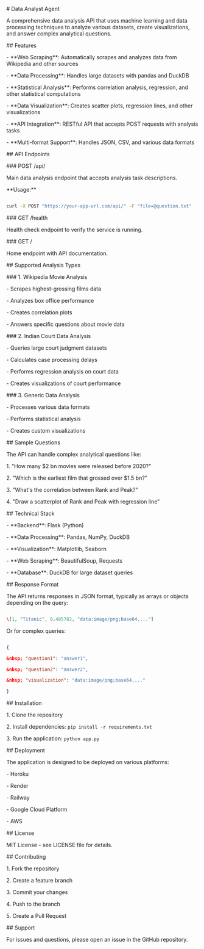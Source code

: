 \# Data Analyst Agent



A comprehensive data analysis API that uses machine learning and data processing techniques to analyze various datasets, create visualizations, and answer complex analytical questions.



\## Features



\- \*\*Web Scraping\*\*: Automatically scrapes and analyzes data from Wikipedia and other sources

\- \*\*Data Processing\*\*: Handles large datasets with pandas and DuckDB

\- \*\*Statistical Analysis\*\*: Performs correlation analysis, regression, and other statistical computations

\- \*\*Data Visualization\*\*: Creates scatter plots, regression lines, and other visualizations

\- \*\*API Integration\*\*: RESTful API that accepts POST requests with analysis tasks

\- \*\*Multi-format Support\*\*: Handles JSON, CSV, and various data formats



\## API Endpoints



\### POST /api/

Main data analysis endpoint that accepts analysis task descriptions.



\*\*Usage:\*\*

```bash

curl -X POST "https://your-app-url.com/api/" -F "file=@question.txt"

```



\### GET /health

Health check endpoint to verify the service is running.



\### GET /

Home endpoint with API documentation.



\## Supported Analysis Types



\### 1. Wikipedia Movie Analysis

\- Scrapes highest-grossing films data

\- Analyzes box office performance

\- Creates correlation plots

\- Answers specific questions about movie data



\### 2. Indian Court Data Analysis

\- Queries large court judgment datasets

\- Calculates case processing delays

\- Performs regression analysis on court data

\- Creates visualizations of court performance



\### 3. Generic Data Analysis

\- Processes various data formats

\- Performs statistical analysis

\- Creates custom visualizations



\## Sample Questions



The API can handle complex analytical questions like:



1\. "How many $2 bn movies were released before 2020?"

2\. "Which is the earliest film that grossed over $1.5 bn?"

3\. "What's the correlation between Rank and Peak?"

4\. "Draw a scatterplot of Rank and Peak with regression line"



\## Technical Stack



\- \*\*Backend\*\*: Flask (Python)

\- \*\*Data Processing\*\*: Pandas, NumPy, DuckDB

\- \*\*Visualization\*\*: Matplotlib, Seaborn

\- \*\*Web Scraping\*\*: BeautifulSoup, Requests

\- \*\*Database\*\*: DuckDB for large dataset queries



\## Response Format



The API returns responses in JSON format, typically as arrays or objects depending on the query:



```json

\[1, "Titanic", 0.485782, "data:image/png;base64,..."]

```



Or for complex queries:

```json

{

&nbsp; "question1": "answer1",

&nbsp; "question2": "answer2",

&nbsp; "visualization": "data:image/png;base64,..."

}

```



\## Installation



1\. Clone the repository

2\. Install dependencies: `pip install -r requirements.txt`

3\. Run the application: `python app.py`



\## Deployment



The application is designed to be deployed on various platforms:

\- Heroku

\- Render

\- Railway

\- Google Cloud Platform

\- AWS



\## License



MIT License - see LICENSE file for details.



\## Contributing



1\. Fork the repository

2\. Create a feature branch

3\. Commit your changes

4\. Push to the branch

5\. Create a Pull Request



\## Support



For issues and questions, please open an issue in the GitHub repository.

